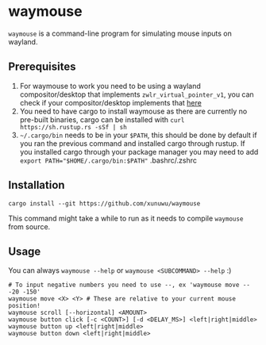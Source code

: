 # waymouse
`waymouse` is a command-line program for simulating mouse inputs on wayland.

## Prerequisites
1. For waymouse to work you need to be using a wayland compositor/desktop that implements `zwlr_virtual_pointer_v1`, you can check if your compositor/desktop implements that [here](https://wayland.app/protocols/wlr-virtual-pointer-unstable-v1#compositor-support)
2. You need to have cargo to install waymouse as there are currently no pre-built binaries, cargo can be installed with `curl https://sh.rustup.rs -sSf | sh`
3. `~/.cargo/bin` needs to be in your `$PATH`, this should be done by default if you ran the previous command and installed cargo through rustup. If you installed cargo through your package manager you may need to add `export PATH="$HOME/.cargo/bin:$PATH"` .bashrc/.zshrc

## Installation
```
cargo install --git https://github.com/xunuwu/waymouse
```
This command might take a while to run as it needs to compile `waymouse` from source.

## Usage
You can always `waymouse --help` or `waymouse <SUBCOMMAND> --help` :)
```
# To input negative numbers you need to use --, ex 'waymouse move -- -20 -150'
waymouse move <X> <Y> # These are relative to your current mouse position!
waymouse scroll [--horizontal] <AMOUNT>
waymouse button click [-c <COUNT>] [-d <DELAY_MS>] <left|right|middle>
waymouse button up <left|right|middle>
waymouse button down <left|right|middle>
```
